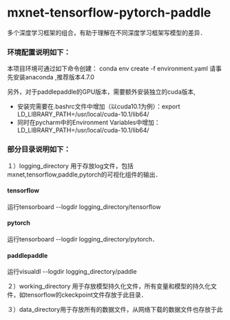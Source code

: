 # mxnet-tensorflow-pytorch-paddle
多个深度学习框架的组合，有助于理解在不同深度学习框架写模型的差异．

### 环境配置说明如下：
本项目环境可通过如下命令创建：
conda env create -f environment.yaml
请事先安装anaconda ,推荐版本4.7.0

另外，对于paddlepaddle的GPU版本，需要额外安装独立的cuda版本,
* 安装完需要在.bashrc文件中增加（以cuda10.1为例）：export LD_LIBRARY_PATH=/usr/local/cuda-10.1/lib64/
* 同时在pycharm中的Environment Variables中增加：LD_LIBRARY_PATH=/usr/local/cuda-10.1/lib64/

### 部分目录说明如下：

１）logging_directory   用于存放log文件，包括mxnet,tensorflow,paddle,pytorch的可视化组件的输出．
   #### tensorflow
   运行tensorboard --logdir  logging_directory/tensorflow 
   #### pytorch
   运行tensorboard --logdir  logging_directory/pytorch．
   #### paddlepaddle
   运行visualdl --logdir  logging_directory/paddle

２）working_directory 用于存放模型持久化文件，所有变量和模型的持久化文件，如tensorflow的ckeckpoint文件存放于此目录．

３）data_directory用于存放所有的数据文件，从网络下载的数据文件也存放于此

